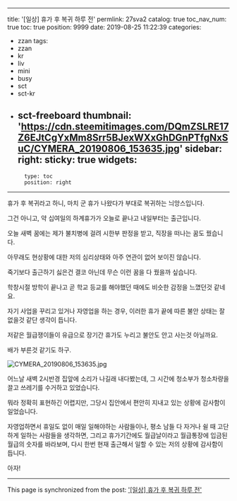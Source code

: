 
---
title: '[일상] 휴가 후 복귀 하루 전'
permlink: 27sva2
catalog: true
toc_nav_num: true
toc: true
position: 9999
date: 2019-08-25 11:22:39
categories:
- zzan
tags:
- zzan
- kr
- liv
- mini
- busy
- sct
- sct-kr
- sct-freeboard
thumbnail: 'https://cdn.steemitimages.com/DQmZSLRE17Z6EJtCgYxMm8Srr5BJexWXxGhDGnPTfgNxSuC/CYMERA_20190806_153635.jpg'
sidebar:
    right:
        sticky: true
widgets:
    -
        type: toc
        position: right
---


휴가 후 복귀라고 하니, 마치 군 휴가 나왔다가 부대로 복귀하는 늬앙스입니다.

그건 아니고, 약 십여일의 하계휴가가 오늘로 끝나고 내일부터는 출근입니다.

오늘 새벽 꿈에는 제가 불치병에 걸려 시한부 판정을 받고, 직장을 떠나는 꿈도 꿨습니다.

아무래도 현상황에 대한 저의 심리상태와 아주 연관이 없어 보이진 않습니다.

죽기보다 출근하기 싫은건 결코 아닌데 무슨 이런 꿈을 다 꿨을까 싶습니다.

학창시절 방학이 끝나고 곧 학교 등교를 해야했던 때에도 비슷한 감정을 느꼈던것 같네요.

자기 사업을 꾸리고 있거나 자영업을 하는 경우, 이러한 휴가 끝에 따른 불안 상태는 잘 없을것 같단 생각이 듭니다.

저같은 월급쟁이들이 유급으로 장기간 휴가도 누리고 불안도 안고 사는것 아닐까요.

배가 부른것 같기도 하구.

![CYMERA_20190806_153635.jpg](https://cdn.steemitimages.com/DQmZSLRE17Z6EJtCgYxMm8Srr5BJexWXxGhDGnPTfgNxSuC/CYMERA_20190806_153635.jpg)

어느날 새벽 2시반경 집앞에 소리가 나길래 내다봤는데, 그 시간에 청소부가 청소차량을 끌고  쓰레기를 수거하고 있었습니다.

뭐라 정확히 표현하긴 어렵지만, 그당시 집안에서 편안히 지내고 있는 상황에 감사함이 일었습니다.

자영업하면서 휴일도 없이 매일 일해야하는 사람들이나, 
평소 남들 다 자거나 쉴 때 고단하게 일하는 사람들을 생각하면, 
그리고 휴가기간에도 월급날이라고 월급통장에 입금된 월급의 숫자를 바라보며,
다시 한번 현재 출근해서 일할 수 있는 저의 상황에 감사함이 듭니다.

아자!

- - -

This page is synchronized from the post: ['[일상] 휴가 후 복귀 하루 전'](https://steemit.com/@lucky2015/27sva2)
